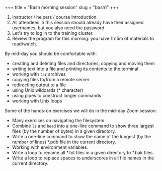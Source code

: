 +++
title = "Bash morning session"
slug = "bash1"
+++

<!-- In this session, I will introduce myself, will review the program for today and -->
<!-- distribute usernames and passwords, demo logging in to the training cluster, and will share the afternoon -->
<!-- exercises. -->

1. Instructor / helpers / course introduction.
1. All attendees in this session should already have their assigned usernames, but you also need the password.
1. Let's try to log in to the training cluster.
1. Review the program for this morning: you have 1h15m of materials to read/watch.

By mid-day you should be comfortable with:

- creating and deleting files and directories, copying and moving them
- writing text into a file and printing its contents to the terminal
- working with `tar` archives
- copying files to/from a remote server
- redirecting output to a file
- using Unix wildcards (* character)
- using pipes to construct longer commands
- working with Unix loops

Some of the hands-on exercises we will do in the mid-day Zoom session:

- Many exercises on navigating the filesystem.
- Combine `ls` and `head` into a one-line command to show three largest files (by the number of bytes) in a given directory.
- Write a one-line command to show the name of the longest (by the number of lines) *.pdb file in the current directory.
- Working with environment variables.
- Write a loop to rename all *.txt files in a given directory to *.bak files.
- Write a loop to replace spaces to underscores in all file names in the current directory.
